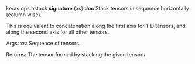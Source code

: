 keras.ops.hstack
__signature__
(xs)
__doc__
Stack tensors in sequence horizontally (column wise).

This is equivalent to concatenation along the first axis for 1-D tensors,
and along the second axis for all other tensors.

Args:
    xs: Sequence of tensors.

Returns:
    The tensor formed by stacking the given tensors.
